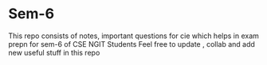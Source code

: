 # Sem-6

This repo consists of notes, important questions for cie which helps in exam prepn for sem-6 of CSE NGIT Students
Feel free to update , collab and add new useful stuff in this repo


